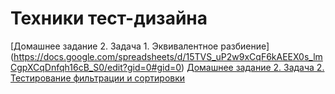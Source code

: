 # Техники тест-дизайна
[Домашнее задание 2. Задача 1. Эквивалентное разбиение] (https://docs.google.com/spreadsheets/d/15TVS_uP2w9xCqF6kAEEX0s_lmCgpXCqDnfqh16cB_S0/edit?gid=0#gid=0)
[Домашнее задание 2. Задача 2. Тестирование фильтрации и сортировки](https://docs.google.com/spreadsheets/d/1uhWTSZPpHKsgdNRk3Wo0-qYQTcZ3JSmZXQYvb4ja8B8/edit?gid=0#gid=0)
